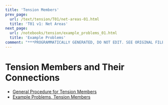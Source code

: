 ```yaml
---
title: 'Tension Members'
prev_page:
  url: /text/tension/T01/net-areas-01.html
  title: 'T01 v1: Net Areas'
next_page:
  url: /notebooks/tension/example_problems_01.html
  title: 'Example Problems'
comment: "***PROGRAMMATICALLY GENERATED, DO NOT EDIT. SEE ORIGINAL FILES IN /content***"
---
```

# Tension Members and Their Connections

* [General Procedure for Tension Members](../../text/tension/procedure_01)
* [Example Problems, Tension Members](example_problems_01)
